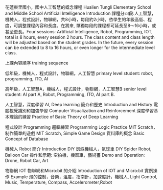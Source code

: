 ﻿花蓮東里國小，國中人工智慧的概念課程
Hualien Tungli Elementary School and Middle School Artificial Intelligence Introduction
課程分四段:人工智慧，機械人，程式設計，物聯網，共8小時，每段約2小時，依學生的年級高低、程度，可調整課程內容和長度。在將來, 單獨每段的課程都可延長至8～16小時，或甚至更長。Four sessions: Artificial Intelligence, Robot, Programming, IOT, total is 8 hours, every session 2 hours. The class content and class length will be adjusted based on the student grades. In the future, every session can be extended to 8 to 16 hours, or even longer for the intermediate level class.

上課內容順序 training sequence 

低年級，機械人，程式設計，物聯網，人工智慧 primary level student: robot, programming, ITO, AI

高年級，人工智慧A，機械人，程式設計，物聯網，人工智慧B senior level student: AI part A, Robot, Programming, ITO, AI part B.


人工智慧，深度學習 AI, Deep learning
    簡介和歷史 Introduction and History
    電腦視覺識別和加強學習 Computer Visualization and Reinforcement
    深度學習基本理論的練習 Practice of Basic Theory of Deep Learning

程式設計 Programming
    邏輯練習 Programming Logic Practice
    MIT Scratch，制作簡單的遊戲 MIT Scratch, Simple Game Design
    資料庫的概念 Basic Concept of Database

機械人 Robot
	簡介 Introduction 
	DIY 蜘蛛機械人，氣球車 DIY Spider Robot, Balloon Car
	操作和示範: 空拍機，機器車，藝術畫 Demo and Operation: Drone, Robot Car, Art

物聯網 IOT 
	物聯網和Micro:bit 的介紹 Introduction of IOT and Micro:bit
	實例操作 Example 燈的控制，音樂，溫度，指南針，加速度計，機械人, Light Control, Music, Temperature, Compass, Accelerometer,Robot
